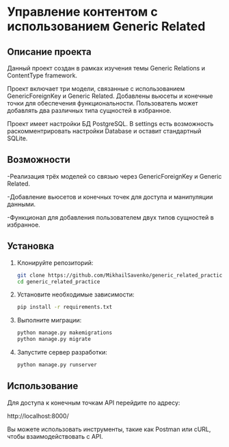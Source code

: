 # Управление контентом с использованием Generic Related

## Описание проекта

Данный проект создан в рамках изучения темы Generic Relations и ContentType framework.

Проект включает три модели, связанные с использованием GenericForeignKey и Generic Related. Добавлены вьюсеты и конечные точки для обеспечения функциональности. Пользователь может добавлять два различных типа сущностей в избранное.

Проект имеет настройки БД PostgreSQL. В settings есть возможность раскомментрировать настройки Database и оставит стандартный SQLite.
## Возможности

-Реализация трёх моделей со связью через GenericForeignKey и Generic Related.

-Добавление вьюсетов и конечных точек для доступа и манипуляции данными.

-Функционал для добавления пользователем двух типов сущностей в избранное.

## Установка

1. Клонируйте репозиторий:
    ```sh
    git clone https://github.com/MikhailSavenko/generic_related_practice.git
    cd generic_related_practice
    ```
2. Установите необходимые зависимости:
    ```sh
    pip install -r requirements.txt
    ```
3. Выполните миграции:
    ```sh
    python manage.py makemigrations
    python manage.py migrate
    ```
4. Запустите сервер разработки:
    ```sh
    python manage.py runserver
    ```

## Использование

Для доступа к конечным точкам API перейдите по адресу:

http://localhost:8000/

Вы можете использовать инструменты, такие как Postman или cURL, чтобы взаимодействовать с API.